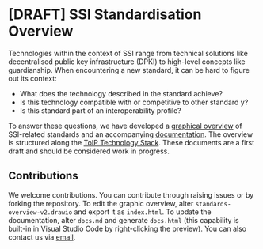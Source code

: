 #  [DRAFT] SSI Standardisation Overview

Technologies within the context of SSI range from technical solutions like decentralised public key infrastructure (DPKI) to high-level concepts like guardianship. When encountering a new standard, it can be hard to figure out its context:
-	What does the technology described in the standard achieve?
-	Is this technology compatible with or competitive to other standard y?
-	Is this standard part of an interoperability profile?

To answer these questions, we have developed a [graphical overview](https://tno-ssi-lab.github.io/standardisation-overview/) of SSI-related standards and an accompanying [documentation](https://tno-ssi-lab.github.io/standardisation-overview/docs.html). The overview is structured along the [ToIP Technology Stack](https://trustoverip.org/toip-model/). These documents are a first draft and should be considered work in progress.

## Contributions
We welcome contributions. You can contribute through raising issues or by forking the repository. To edit the graphic overview, alter ```standards-overview-v2.drawio``` and export it as ```index.html```. To update the documentation, alter ```docs.md``` and generate ```docs.html``` (this capability is built-in in Visual Studio Code by right-clicking the preview).
You can also contact us via [email](mailto:maaike.vanleuken@tno.nl).
